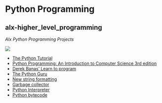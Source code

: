 # Python Programming

## alx-higher_level_programming
*Alx Python Programming Projects*

![](https://upload.wikimedia.org/wikipedia/en/c/cb/Flyingcircus_2.jpg)

- [The Python Tutorial](https://alx-intranet.hbtn.io/rltoken/Fl7kjKxXgkbmX5P0-4k4tQ)
- [Python Programming: An Introduction to Computer Science 3rd edition](https://alx-intranet.hbtn.io/rltoken/bYJx6WVz77ZDjwbV2R5ytA)
- [Derek Banas’ Learn to program](https://alx-intranet.hbtn.io/rltoken/RNQj-DQDjG_lOzQn_ku2eg)
- [The Python Guru](https://alx-intranet.hbtn.io/rltoken/5U-qFDOGHyBSCLg2A37ILA)
- [New string formatting](https://alx-intranet.hbtn.io/rltoken/SUwBgkKMH7wiedG57WcT9A)
- [Garbage collector](https://alx-intranet.hbtn.io/rltoken/CimKF3MlfErabvZWtFxHjg)
- [Python Interpreter](https://alx-intranet.hbtn.io/rltoken/a5z3uSkiby1Xw679cFiw1Q)
- [Python bytecode](https://alx-intranet.hbtn.io/rltoken/oJ2v8bVCLZmAowJ7WXLzJg)
